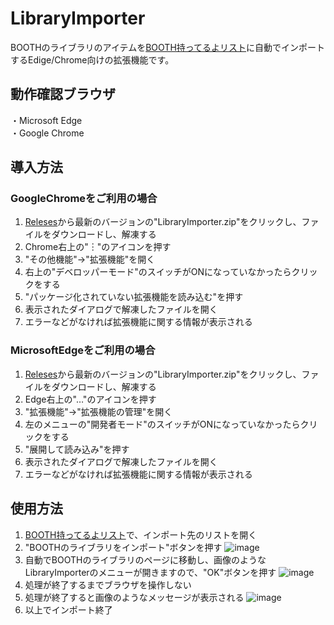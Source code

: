 # LibraryImporter
BOOTHのライブラリのアイテムを[BOOTH持ってるよリスト](https://motteruyo.com/)に自動でインポートするEdige/Chrome向けの拡張機能です。

## 動作確認ブラウザ
・Microsoft Edge  
・Google Chrome  

## 導入方法
### GoogleChromeをご利用の場合
1. [Releses](https://github.com/JanMaki/LibraryImporter/releases)から最新のバージョンの"LibraryImporter.zip"をクリックし、ファイルをダウンロードし、解凍する
2. Chrome右上の"︙"のアイコンを押す
3. "その他機能"->"拡張機能"を開く
4. 右上の"デベロッパーモード"のスイッチがONになっていなかったらクリックをする
5. "パッケージ化されていない拡張機能を読み込む"を押す
6. 表示されたダイアログで解凍したファイルを開く
7. エラーなどがなければ拡張機能に関する情報が表示される
### MicrosoftEdgeをご利用の場合
1. [Releses](https://github.com/JanMaki/LibraryImporter/releases)から最新のバージョンの"LibraryImporter.zip"をクリックし、ファイルをダウンロードし、解凍する
2. Edge右上の"…"のアイコンを押す
3. "拡張機能"->"拡張機能の管理"を開く
4. 左のメニューの"開発者モード"のスイッチがONになっていなかったらクリックをする
5. "展開して読み込み"を押す
6. 表示されたダイアログで解凍したファイルを開く
7. エラーなどがなければ拡張機能に関する情報が表示される

## 使用方法
1. [BOOTH持ってるよリスト](https://motteruyo.com/)で、インポート先のリストを開く
2. "BOOTHのライブラリをインポート"ボタンを押す
![image](https://github.com/JanMaki/LibraryImporter/assets/44093615/217da427-b028-43df-8a78-d83186c2c5b9)
3. 自動でBOOTHのライブラリのページに移動し、画像のようなLibraryImporterのメニューが開きますので、"OK"ボタンを押す
![image](https://github.com/JanMaki/LibraryImporter/assets/44093615/8ba15427-c783-4e7f-be6a-1e06a7bbf53f)
4. 処理が終了するまでブラウザを操作しない
5. 処理が終了すると画像のようなメッセージが表示される
![image](https://github.com/JanMaki/LibraryImporter/assets/44093615/2fe51843-6425-47b2-8c2f-056a73d3b056)
6. 以上でインポート終了



